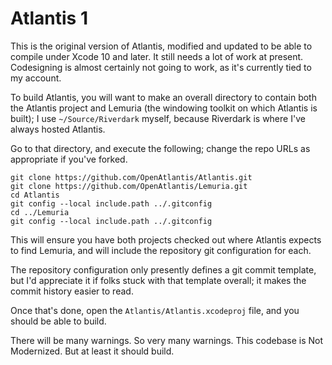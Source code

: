 # Atlantis 1

This is the original version of Atlantis, modified and updated to be able to compile under Xcode 10 and later. It still needs a lot of work at present. Codesigning is almost certainly not going to work, as it's currently tied to my account.

To build Atlantis, you will want to make an overall directory to contain both the Atlantis project and Lemuria (the windowing toolkit on which Atlantis is built); I use `~/Source/Riverdark` myself, because Riverdark is where I've always hosted Atlantis.

Go to that directory, and execute the following; change the repo URLs as appropriate if you've forked.

```
git clone https://github.com/OpenAtlantis/Atlantis.git
git clone https://github.com/OpenAtlantis/Lemuria.git
cd Atlantis
git config --local include.path ../.gitconfig
cd ../Lemuria
git config --local include.path ../.gitconfig
```

This will ensure you have both projects checked out where Atlantis expects to find Lemuria, and will include the repository git configuration for each. 

The repository configuration only presently defines a git commit template, but I'd appreciate it if folks stuck with that template overall; it makes the commit history easier to read.

Once that's done, open the `Atlantis/Atlantis.xcodeproj` file, and you should be able to build.

There will be many warnings. So very many warnings. This codebase is Not Modernized. But at least it should build.